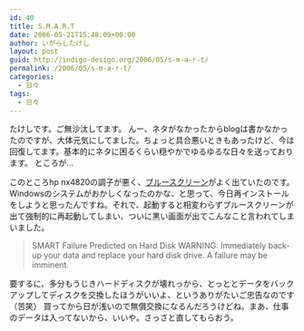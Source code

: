 ```yaml
---
id: 40
title: S.M.A.R.T
date: 2006-05-21T15:48:09+00:00
author: いがらしたけし
layout: post
guid: http://indigo-design.org/2006/05/s-m-a-r-t/
permalink: /2006/05/s-m-a-r-t/
categories:
  - 日々
tags:
  - 日々
---
```

たけしです。ご無沙汰してます。
んー、ネタがなかったからblogは書かなかったのですが、大体元気にしてました。ちょっと具合悪いときもあったけど、今は回復してます。基本的にネタに困るくらい穏やかでゆるゆるな日々を送っております。
ところが…

<!--more-->
このところhp nx4820の調子が悪く、<a href="http://e-words.jp/w/E38396E383ABE383BCE382B9E382AFE383AAE383BCE383B3.html" target="_blank">ブルースクリーン</a>がよく出ていたのです。Windowsのシステムがおかしくなったのかな、と思って、今日再インストールをしようと思ったんですね。それで、起動すると相変わらずブルースクリーンが出て強制的に再起動してしまい、ついに黒い画面が出てこんなこと言われてしまいました。
<blockquote>SMART Failure Predicted on Hard Disk
WARNING: Immediately back-up your data and replace your hard disk drive. A failure may be imminent.</blockquote>
要するに、多分もうじきハードディスクが壊れっから、とっととデータをバックアップしてディスクを交換したほうがいいよ、というありがたいご忠告なのです（苦笑）
買ってから日が浅いので無償交換になるんだろうけどね。まあ、仕事のデータは入ってないから、いいや。さっさと直してもらおう。